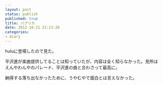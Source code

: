 ```yaml
---
layout: post
status: publish
published: true
title: パプリカ
date: 2012-10-21 22:13:20
categories:
- diary
---
```

huluに登場したので見た。

平沢進が楽曲提供してることは知っていたが、内容は全く知らなかった。見所はえんやわんやのパレード、平沢進の曲と合わさって最高に。

納得する落ち出なかったために、うやむやで面白とは言えなかった。
